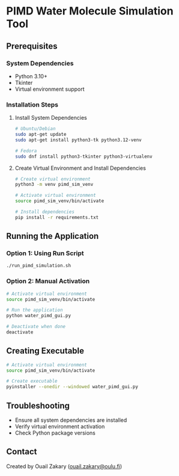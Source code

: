 # PIMD Water Molecule Simulation Tool

## Prerequisites

### System Dependencies
- Python 3.10+
- Tkinter
- Virtual environment support

### Installation Steps

1. Install System Dependencies
   ```bash
   # Ubuntu/Debian
   sudo apt-get update
   sudo apt-get install python3-tk python3.12-venv

   # Fedora
   sudo dnf install python3-tkinter python3-virtualenv
   ```

2. Create Virtual Environment and Install Dependencies
   ```bash
   # Create virtual environment
   python3 -m venv pimd_sim_venv

   # Activate virtual environment
   source pimd_sim_venv/bin/activate

   # Install dependencies
   pip install -r requirements.txt
   ```

## Running the Application

### Option 1: Using Run Script
```bash
./run_pimd_simulation.sh
```

### Option 2: Manual Activation
```bash
# Activate virtual environment
source pimd_sim_venv/bin/activate

# Run the application
python water_pimd_gui.py

# Deactivate when done
deactivate
```

## Creating Executable
```bash
# Activate virtual environment
source pimd_sim_venv/bin/activate

# Create executable
pyinstaller --onedir --windowed water_pimd_gui.py
```

## Troubleshooting
- Ensure all system dependencies are installed
- Verify virtual environment activation
- Check Python package versions

## Contact
Created by Ouail Zakary (ouail.zakary@oulu.fi)
